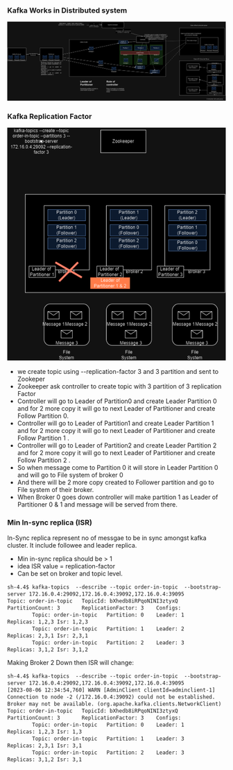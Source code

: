 ### Kafka Works in Distributed system
![alt Kafka Distributed Image](Kafka-distributed-system-work.png)

### Kafka Replication Factor
![Replication Factor](Replication-Factor.png)
- we create topic using --replication-factor 3 and 3 partition and sent to Zookeper
- Zookeeper ask controller to create topic with 3 partition of 3 replication Factor
- Controller will go to Leader of Partition0 and create Leader Partition 0 and for 2 more copy it will go to next Leader of Partitioner and create Follow Partition 0.
- Controller will go to Leader of Partition1 and create Leader Partition 1 and for 2 more copy it will go to next Leader of Partitioner and create Follow Partition 1 .
- Controller will go to Leader of Partition2 and create Leader Partition 2 and for 2 more copy it will go to next Leader of Partitioner and create Follow Partition 2 .
- So when message come to Partition 0 it will store in Leader Partition 0 and will go to File system of broker 0
- And there will be 2 more copy created to Follower partition and go to File system of their broker.
- When Broker 0 goes down controller will make partition 1 as Leader of Partitioner 0 & 1 and message will be served from there.

### Min In-sync replica (ISR)
In-Sync replica represent no of messgae to be in sync amongst kafka cluster. It include followee and leader replica.
- Min in-sync replica should be > 1
- idea ISR value = replication-factor
- Can be set on broker and topic level.
```shell
sh-4.4$ kafka-topics  --describe --topic order-in-topic  --bootstrap-server 172.16.0.4:29092,172.16.0.4:39092,172.16.0.4:39095
Topic: order-in-topic   TopicId: bXhedb8iRPqoNINI3ztyxQ PartitionCount: 3       ReplicationFactor: 3    Configs: 
        Topic: order-in-topic   Partition: 0    Leader: 1       Replicas: 1,2,3 Isr: 1,2,3
        Topic: order-in-topic   Partition: 1    Leader: 2       Replicas: 2,3,1 Isr: 2,3,1
        Topic: order-in-topic   Partition: 2    Leader: 3       Replicas: 3,1,2 Isr: 3,1,2
```
Making Broker 2 Down then ISR will change:
```shell
sh-4.4$ kafka-topics  --describe --topic order-in-topic  --bootstrap-server 172.16.0.4:29092,172.16.0.4:39092,172.16.0.4:39095
[2023-08-06 12:34:54,760] WARN [AdminClient clientId=adminclient-1] Connection to node -2 (/172.16.0.4:39092) could not be established. Broker may not be available. (org.apache.kafka.clients.NetworkClient)
Topic: order-in-topic   TopicId: bXhedb8iRPqoNINI3ztyxQ PartitionCount: 3       ReplicationFactor: 3    Configs: 
        Topic: order-in-topic   Partition: 0    Leader: 1       Replicas: 1,2,3 Isr: 1,3
        Topic: order-in-topic   Partition: 1    Leader: 3       Replicas: 2,3,1 Isr: 3,1
        Topic: order-in-topic   Partition: 2    Leader: 3       Replicas: 3,1,2 Isr: 3,1
```

